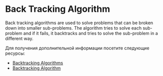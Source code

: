 # Back Tracking Algorithm

Back tracking algorithms are used to solve problems that can be broken down into smaller sub-problems. The algorithm tries to solve each sub-problem and if it fails, it backtracks and tries to solve the sub-problem in a different way.

Для получения дополнительной информации посетите следующие ресурсы:

- [Backtracking Algorithms](https://www.geeksforgeeks.org/backtracking-algorithms)
- [Backtracking Algorithm](https://www.programiz.com/dsa/backtracking-algorithm)
